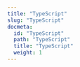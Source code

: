 ```yaml
---
title: "TypeScript"
slug: "TypeScript"
docmeta:
  id: "TypeScript"
  path: "TypeScript"
  title: "TypeScript"
  weight: 1
---
```

		